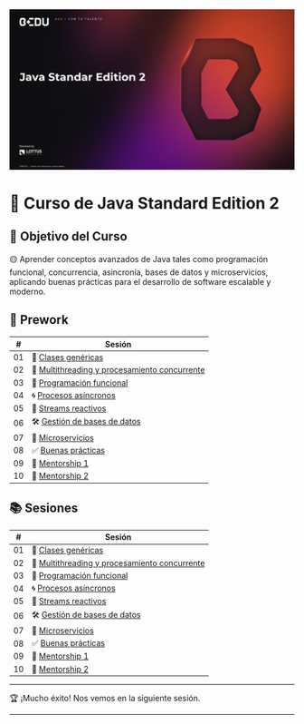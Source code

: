 <div align="center">
    <img src="Sesion-01/Imagenes/Bedu.png" alt="Sesion_01">
</div>

# 🚀 Curso de Java Standard Edition 2

## 🎯 Objetivo del Curso  
🟡 Aprender conceptos avanzados de Java tales como programación funcional, concurrencia, asincronía, bases de datos y microservicios, aplicando buenas prácticas para el desarrollo de software escalable y moderno.

## 📘 Prework

| #  | Sesión |
|----|--------|
| 01 | 🧬 [Clases genéricas](Sesion-01/Prework/Readme.md) |
| 02 | 🧵 [Multithreading y procesamiento concurrente](Sesion-02/Prework/Readme.md) |
| 03 | 🧠 [Programación funcional](Sesion-03/Prework/Readme.md) |
| 04 | 🌀 [Procesos asíncronos](Sesion-04/Prework/Readme.md) |
| 05 | 🌊 [Streams reactivos](Sesion-05/Prework/Readme.md) |
| 06 | 🛠️ [Gestión de bases de datos](Sesion-06/Prework/Readme.md) |
| 07 | 🧩 [Microservicios](Sesion-07/Prework/Readme.md) |
| 08 | ✅ [Buenas prácticas](Sesion-08/Prework/Readme.md) |
| 09 | 🧭 [Mentorship 1](Sesion-09/Prework/Readme.md) |
| 10 | 🔄 [Mentorship 2](Sesion-10/Prework/Readme.md) |

## 📚 Sesiones

| #  | Sesión |
|----|--------|
| 01 | 🧬 [Clases genéricas](Sesion-01/Readme.md) |
| 02 | 🧵 [Multithreading y procesamiento concurrente](Sesion-02/Readme.md) |
| 03 | 🧠 [Programación funcional](Sesion-03/Readme.md) |
| 04 | 🌀 [Procesos asíncronos](Sesion-04/Readme.md) |
| 05 | 🌊 [Streams reactivos](Sesion-05/Readme.md) |
| 06 | 🛠️ [Gestión de bases de datos](Sesion-06/Readme.md) |
| 07 | 🧩 [Microservicios](Sesion-07/Readme.md) |
| 08 | ✅ [Buenas prácticas](Sesion-08/Readme.md) |
| 09 | 🔁 [Mentorship 1](Sesion-09/Readme.md) |
| 10 | 🎯 [Mentorship 2](Sesion-10/Readme.md) |

---

🏆 ¡Mucho éxito! Nos vemos en la siguiente sesión.

---
